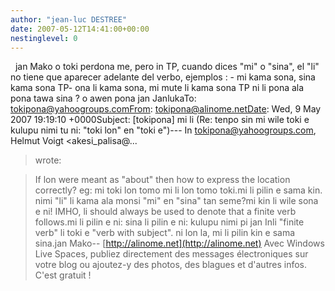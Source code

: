 ```yaml
---
author: "jean-luc DESTREE"
date: 2007-05-12T14:41:00+00:00
nestinglevel: 0
---
```

  jan Mako o toki perdona me, pero in TP, cuando dices "mi" o "sina", el "li" no tiene que aparecer adelante del verbo, ejemplos : - mi kama sona, sina kama sona TP- ona li kama sona, mi mute li kama sona TP ni li pona ala pona tawa sina ? o awen pona jan JanlukaTo: [tokipona@yahoogroups.comFrom](mailto://tokipona@yahoogroups.comFrom): [tokipona@alinome.netDate](mailto://tokipona@alinome.netDate): Wed, 9 May 2007 19:19:10 +0000Subject: \[tokipona\] mi li (Re: tenpo sin mi wile toki e kulupu nimi tu ni: "toki lon" en "toki e")---
 In [tokipona@yahoogroups.com](mailto://tokipona@yahoogroups.com), Helmut Voigt <akesi\_palisa@...
> wrote:

> If lon were meant as "about" then how to express the location correctly? eg: mi toki lon tomo mi li lon tomo toki.mi li pilin e sama kin.
> nimi "li" li kama ala monsi "mi" en "sina" tan seme?mi kin li wile sona e ni!
> IMHO, li should always be used to denote that a finite verb follows.mi li pilin e ni: sina li pilin e ni: kulupu nimi pi jan Inli "finite verb" li toki e "verb with subject". ni lon la, mi li pilin kin e sama sina.jan Mako--
 [http://alinome.net](http://alinome.net) Avec Windows Live Spaces, publiez directement des messages électroniques sur votre blog ou ajoutez-y des photos, des blagues et d'autres infos. C'est gratuit !
